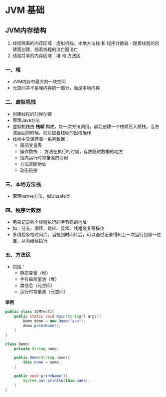 # JVM 基础

## JVM内存结构
1. 线程隔离的内存区域：虚拟机栈、本地方法栈 和 程序计数器 - 随着线程的创建而创建，随着线程的消亡而消亡
2. 线程共享的内存区域：堆 和 方法区

### 一、堆
- JVM内存中最大的一块空间
- 元空间并不是堆内存的一部分，而是本地内存

### 二、虚拟机栈
- 创建线程的时候创建
- 管理Java方法
- 虚拟机栈由 **栈帧** 构成，每一次方法调用，都会创建一个栈帧压入帧栈，当方法返回的时候，则对应着栈帧的出栈操作
- 栈帧中又保存着一系列数据：
    - 局部变量表
    - 操作数栈 ： 方法在执行的时候，存放临时数据的地方
    - 指向运行时常量池的引用
    - 方法返回地址
    - 动态链接
   
### 三、本地方法栈
- 管理native方法，如Unsafe类

### 四、程序计数器
- 用来记录各个线程执行的字节码的地址
- 如：分支、循环、跳转、异常、线程恢复等操作 
- 多线程争抢时间片，当抢到时间片后，可以通过记录得知上一次运行到哪一位置，从而继续执行

### 五、方法区
- 包括：
    - 静态变量（堆）
    - 字符串常量池（堆）
    - 类信息（元空间）
    - 运行时常量池（元空间）
    

**举例**
```java
public class JVMTest1{
    public static void main(String[] args){
        Demo demo = new Demo("aaa");
        demo.printName();
    }
}

class Demo{
    private String name;

    public Demo(String name){
        this.name = name;
    }

    public void printName(){
        System.out.println(this.name);
    }
}
```

<comment/>